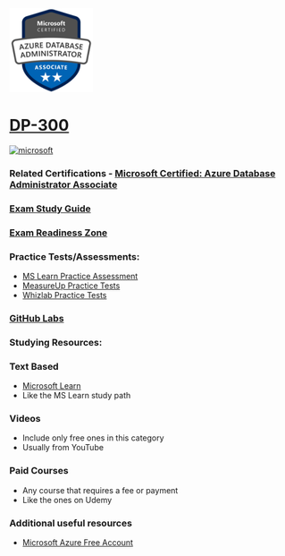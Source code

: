<img src="/Images/certs/dp-300.png" width="150" height="150">

# [DP-300](https://learn.microsoft.com/certifications/exams/dp-300)

<a href='https://learn.microsoft.com/en-us/certifications/browse/?type=role-based&levels=intermediate' target="_blank"><img alt='microsoft' src='https://img.shields.io/badge/associate-100000?style=for-the-badge&logo=microsoft&logoColor=white&labelColor=0078D4&color=212221'/></a> 

### Related Certifications - [Microsoft Certified: Azure Database Administrator Associate](https://learn.microsoft.com/en-us/certifications/azure-database-administrator-associate)

### [Exam Study Guide](https://aka.ms/dp300-studyguide)
### [Exam Readiness Zone](https://learn.microsoft.com/en-us/shows/exam-readiness-zone/preparing-for-dp-300-plan-and-implement-data-platform-resources-1-of-5/)

### Practice Tests/Assessments:
- [MS Learn Practice Assessment](https://learn.microsoft.com/certifications/exams/dp-300/practice/assessment?assessment-type=practice&assessmentId=58)
- [MeasureUp Practice Tests](https://www.measureup.com/microsoft-practice-test-dp-300-administering-relational-databases-on-microsoft-azure.html)
- [Whizlab Practice Tests](https://www.whizlabs.com/microsoft-azure-certification-dp-300/)

### [GitHub Labs](https://aka.ms/dp300labs)

### Studying Resources:

### Text Based
- [Microsoft Learn](https://learn.microsoft.com/certifications/exams/dp-300)
- Like the MS Learn study path

### Videos
- Include only free ones in this category
- Usually from YouTube

### Paid Courses
- Any course that requires a fee or payment
- Like the ones on Udemy
### Additional useful resources
- [Microsoft Azure Free Account](https://azure.microsoft.com/en-us/offers/ms-azr-0044p)
